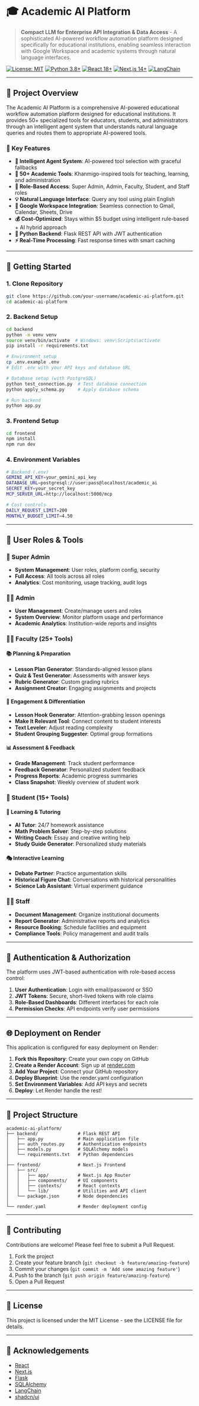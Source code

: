 # 🎓 Academic AI Platform

> **Compact LLM for Enterprise API Integration & Data Access** - A sophisticated AI-powered workflow automation platform designed specifically for educational institutions, enabling seamless interaction with Google Workspace and academic systems through natural language interfaces.

[![License: MIT](https://img.shields.io/badge/License-MIT-yellow.svg)](https://opensource.org/licenses/MIT)
[![Python 3.8+](https://img.shields.io/badge/python-3.8+-blue.svg)](https://www.python.org/downloads/)
[![React 18+](https://img.shields.io/badge/react-18+-61dafb.svg)](https://reactjs.org/)
[![Next.js 14+](https://img.shields.io/badge/next.js-14+-000000.svg)](https://nextjs.org/)
[![LangChain](https://img.shields.io/badge/langchain-0.1+-green.svg)](https://langchain.com/)

---

## 🌟 **Project Overview**

The Academic AI Platform is a comprehensive AI-powered educational workflow automation platform designed for educational institutions. It provides 50+ specialized tools for educators, students, and administrators through an intelligent agent system that understands natural language queries and routes them to appropriate AI-powered tools.

### **🎯 Key Features**

- **🤖 Intelligent Agent System**: AI-powered tool selection with graceful fallbacks
- **🔧 50+ Academic Tools**: Khanmigo-inspired tools for teaching, learning, and administration
- **🏫 Role-Based Access**: Super Admin, Admin, Faculty, Student, and Staff roles
- **💡 Natural Language Interface**: Query any tool using plain English
- **🔗 Google Workspace Integration**: Seamless connection to Gmail, Calendar, Sheets, Drive
- **💰 Cost-Optimized**: Stays within $5 budget using intelligent rule-based + AI hybrid approach
- **🐍 Python Backend**: Flask REST API with JWT authentication
- **⚡ Real-Time Processing**: Fast response times with smart caching

---

## 🚀 **Getting Started**

### **1. Clone Repository**
```bash
git clone https://github.com/your-username/academic-ai-platform.git
cd academic-ai-platform
```

### **2. Backend Setup**
```bash
cd backend
python -m venv venv
source venv/bin/activate  # Windows: venv\Scripts\activate
pip install -r requirements.txt

# Environment setup
cp .env.example .env
# Edit .env with your API keys and database URL

# Database setup (with PostgreSQL)
python test_connection.py  # Test database connection
python apply_schema.py     # Apply database schema

# Run backend
python app.py
```

### **3. Frontend Setup**
```bash
cd frontend
npm install
npm run dev
```

### **4. Environment Variables**
```bash
# Backend (.env)
GEMINI_API_KEY=your_gemini_api_key
DATABASE_URL=postgresql://user:pass@localhost/academic_ai
SECRET_KEY=your_secret_key
MCP_SERVER_URL=http://localhost:5000/mcp

# Cost controls
DAILY_REQUEST_LIMIT=200
MONTHLY_BUDGET_LIMIT=4.50
```

---

## 👥 **User Roles & Tools**

### **🔱 Super Admin**
- **System Management**: User roles, platform config, security
- **Full Access**: All tools across all roles
- **Analytics**: Cost monitoring, usage tracking, audit logs

### **👨‍💼 Admin**
- **User Management**: Create/manage users and roles
- **System Overview**: Monitor platform usage and performance
- **Academic Analytics**: Institution-wide reports and insights

### **👩‍🏫 Faculty (25+ Tools)**

#### **📚 Planning & Preparation**
- **Lesson Plan Generator**: Standards-aligned lesson plans
- **Quiz & Test Generator**: Assessments with answer keys
- **Rubric Generator**: Custom grading rubrics
- **Assignment Creator**: Engaging assignments and projects

#### **🎪 Engagement & Differentiation**
- **Lesson Hook Generator**: Attention-grabbing lesson openings
- **Make It Relevant Tool**: Connect content to student interests
- **Text Leveler**: Adjust reading complexity
- **Student Grouping Suggester**: Optimal group formations

#### **📊 Assessment & Feedback**
- **Grade Management**: Track student performance
- **Feedback Generator**: Personalized student feedback
- **Progress Reports**: Academic progress summaries
- **Class Snapshot**: Weekly overview of student work

### **🎒 Student (15+ Tools)**

#### **📖 Learning & Tutoring**
- **AI Tutor**: 24/7 homework assistance
- **Math Problem Solver**: Step-by-step solutions
- **Writing Coach**: Essay and creative writing help
- **Study Guide Generator**: Personalized study materials

#### **🎭 Interactive Learning**
- **Debate Partner**: Practice argumentation skills
- **Historical Figure Chat**: Conversations with historical personalities
- **Science Lab Assistant**: Virtual experiment guidance

### **👨‍💼 Staff**
- **Document Management**: Organize institutional documents
- **Report Generator**: Administrative reports and analytics
- **Resource Booking**: Schedule facilities and equipment
- **Compliance Tools**: Policy management and audit trails

---

## 🔄 **Authentication & Authorization**

The platform uses JWT-based authentication with role-based access control:

1. **User Authentication**: Login with email/password or SSO
2. **JWT Tokens**: Secure, short-lived tokens with role claims
3. **Role-Based Dashboards**: Different interfaces for each role
4. **Permission Checks**: API endpoints verify user permissions

---

## 🌐 **Deployment on Render**

This application is configured for easy deployment on Render:

1. **Fork this Repository**: Create your own copy on GitHub
2. **Create a Render Account**: Sign up at [render.com](https://render.com)
3. **Add Your Project**: Connect your GitHub repository
4. **Deploy Blueprint**: Use the render.yaml configuration
5. **Set Environment Variables**: Add API keys and secrets
6. **Deploy**: Let Render handle the rest!

---

## 📂 **Project Structure**

```
academic-ai-platform/
├── backend/               # Flask REST API
│   ├── app.py             # Main application file
│   ├── auth_routes.py     # Authentication endpoints
│   ├── models.py          # SQLAlchemy models
│   └── requirements.txt   # Python dependencies
│
├── frontend/              # Next.js Frontend
│   ├── src/
│   │   ├── app/           # Next.js App Router
│   │   ├── components/    # UI components
│   │   ├── contexts/      # React contexts
│   │   └── lib/           # Utilities and API client
│   └── package.json       # Node dependencies
│
└── render.yaml            # Render deployment config
```

---

## 🤝 **Contributing**

Contributions are welcome! Please feel free to submit a Pull Request.

1. Fork the project
2. Create your feature branch (`git checkout -b feature/amazing-feature`)
3. Commit your changes (`git commit -m 'Add some amazing feature'`)
4. Push to the branch (`git push origin feature/amazing-feature`)
5. Open a Pull Request

---

## 📄 **License**

This project is licensed under the MIT License - see the LICENSE file for details.

---

## 🙏 **Acknowledgements**

- [React](https://reactjs.org/)
- [Next.js](https://nextjs.org/)
- [Flask](https://flask.palletsprojects.com/)
- [SQLAlchemy](https://www.sqlalchemy.org/)
- [LangChain](https://langchain.com/)
- [shadcn/ui](https://ui.shadcn.com/)